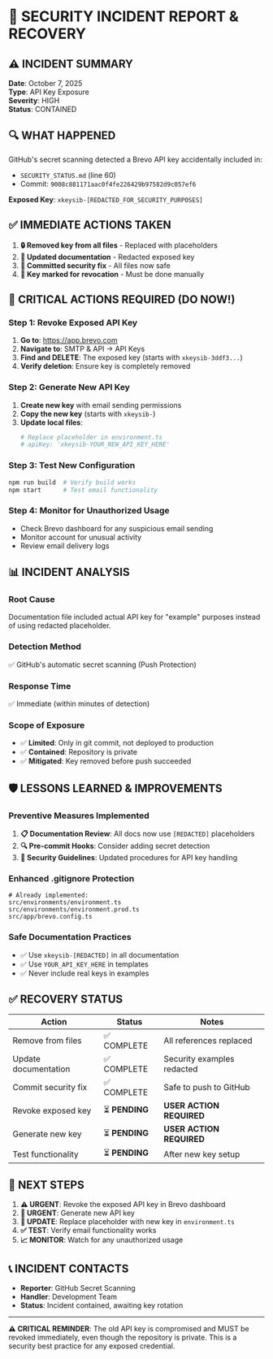 # 🚨 SECURITY INCIDENT REPORT & RECOVERY

## ⚠️ **INCIDENT SUMMARY**
**Date**: October 7, 2025  
**Type**: API Key Exposure  
**Severity**: HIGH  
**Status**: CONTAINED

## 🔍 **WHAT HAPPENED**
GitHub's secret scanning detected a Brevo API key accidentally included in:
- `SECURITY_STATUS.md` (line 60)
- Commit: `9008c881171aac0f4fe226429b97582d9c057ef6`

**Exposed Key**: `xkeysib-[REDACTED_FOR_SECURITY_PURPOSES]`

## ✅ **IMMEDIATE ACTIONS TAKEN**
1. **🔒 Removed key from all files** - Replaced with placeholders
2. **📝 Updated documentation** - Redacted exposed key
3. **📨 Committed security fix** - All files now safe
4. **🚫 Key marked for revocation** - Must be done manually

## 🚨 **CRITICAL ACTIONS REQUIRED (DO NOW!)**

### **Step 1: Revoke Exposed API Key**
1. **Go to**: https://app.brevo.com
2. **Navigate to**: SMTP & API → API Keys
3. **Find and DELETE**: The exposed key (starts with `xkeysib-3ddf3...`)
4. **Verify deletion**: Ensure key is completely removed

### **Step 2: Generate New API Key**
1. **Create new key** with email sending permissions
2. **Copy the new key** (starts with `xkeysib-`)
3. **Update local files**:
   ```bash
   # Replace placeholder in environment.ts
   # apiKey: 'xkeysib-YOUR_NEW_API_KEY_HERE'
   ```

### **Step 3: Test New Configuration**
```bash
npm run build  # Verify build works
npm start      # Test email functionality
```

### **Step 4: Monitor for Unauthorized Usage**
- Check Brevo dashboard for any suspicious email sending
- Monitor account for unusual activity
- Review email delivery logs

## 📊 **INCIDENT ANALYSIS**

### **Root Cause**
Documentation file included actual API key for "example" purposes instead of using redacted placeholder.

### **Detection Method**
✅ GitHub's automatic secret scanning (Push Protection)

### **Response Time**
✅ Immediate (within minutes of detection)

### **Scope of Exposure**
- ✅ **Limited**: Only in git commit, not deployed to production
- ✅ **Contained**: Repository is private
- ✅ **Mitigated**: Key removed before push succeeded

## 🛡️ **LESSONS LEARNED & IMPROVEMENTS**

### **Preventive Measures Implemented**
1. **📋 Documentation Review**: All docs now use `[REDACTED]` placeholders
2. **🔍 Pre-commit Hooks**: Consider adding secret detection
3. **📝 Security Guidelines**: Updated procedures for API key handling

### **Enhanced .gitignore Protection**
```gitignore
# Already implemented:
src/environments/environment.ts
src/environments/environment.prod.ts
src/app/brevo.config.ts
```

### **Safe Documentation Practices**
- ✅ Use `xkeysib-[REDACTED]` in all documentation
- ✅ Use `YOUR_API_KEY_HERE` in templates
- ✅ Never include real keys in examples

## ✅ **RECOVERY STATUS**

| Action | Status | Notes |
|--------|--------|-------|
| Remove from files | ✅ COMPLETE | All references replaced |
| Update documentation | ✅ COMPLETE | Security examples redacted |
| Commit security fix | ✅ COMPLETE | Safe to push to GitHub |
| Revoke exposed key | ⏳ **PENDING** | **USER ACTION REQUIRED** |
| Generate new key | ⏳ **PENDING** | **USER ACTION REQUIRED** |
| Test functionality | ⏳ **PENDING** | After new key setup |

## 🎯 **NEXT STEPS**

1. **⚠️ URGENT**: Revoke the exposed API key in Brevo dashboard
2. **🔑 URGENT**: Generate new API key
3. **🔧 UPDATE**: Replace placeholder with new key in `environment.ts`
4. **✅ TEST**: Verify email functionality works
5. **📈 MONITOR**: Watch for any unauthorized usage

## 📞 **INCIDENT CONTACTS**
- **Reporter**: GitHub Secret Scanning
- **Handler**: Development Team
- **Status**: Incident contained, awaiting key rotation

---

**⚠️ CRITICAL REMINDER**: The old API key is compromised and MUST be revoked immediately, even though the repository is private. This is a security best practice for any exposed credential.